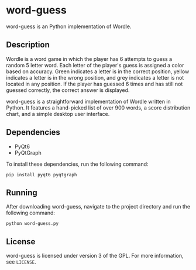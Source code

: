 # word-guess
word-guess is an Python implementation of Wordle.

## Description
Wordle is a word game in which the player has 6 attempts to guess a random 5 letter word. Each letter of the player's guess is assigned a color based on accuracy. Green indicates a letter is in the correct position, yellow indicates a letter is in the wrong position, and grey indicates a letter is not located in any position. If the player has guessed 6 times and has still not guessed correctly, the correct answer is displayed.

word-guess is a straightforward implementation of Wordle written in Python. It features a hand-picked list of over 900 words, a score distribution chart, and a simple desktop user interface.

## Dependencies
* PyQt6
* PyQtGraph

To install these dependencies, run the following command:
```
pip install pyqt6 pyqtgraph
```

## Running
After downloading word-guess, navigate to the project directory and run the following command:
```
python word-guess.py
```

## License
word-guess is licensed under version 3 of the GPL. For more information, see `LICENSE`.
